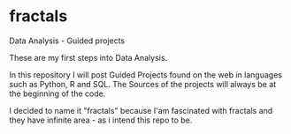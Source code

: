 # fractals
Data Analysis - Guided projects

These are my first steps into Data Analysis. 

In this repository I will post Guided Projects found on the web in languages such as Python, R and SQL. 
The Sources of the projects will always be at the beginning of the code.

I decided to name it "fractals" because I'am fascinated with fractals and they have infinite area - as i intend this repo to be. 
